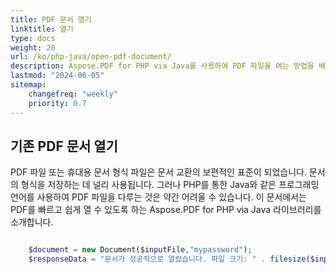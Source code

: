 ```yaml
---
title: PDF 문서 열기
linktitle: 열기
type: docs
weight: 20
url: /ko/php-java/open-pdf-document/
description: Aspose.PDF for PHP via Java를 사용하여 PDF 파일을 여는 방법을 배우십시오.
lastmod: "2024-06-05"
sitemap:
    changefreq: "weekly"
    priority: 0.7
---
```


## 기존 PDF 문서 열기

PDF 파일 또는 휴대용 문서 형식 파일은 문서 교환의 보편적인 표준이 되었습니다. 문서의 형식을 저장하는 데 널리 사용됩니다. 그러나 PHP를 통한 Java와 같은 프로그래밍 언어를 사용하여 PDF 파일을 다루는 것은 약간 어려울 수 있습니다. 이 문서에서는 PDF를 빠르고 쉽게 열 수 있도록 하는 Aspose.PDF for PHP via Java 라이브러리를 소개합니다.

```php

    $document = new Document($inputFile,"mypassword");
    $responseData = "문서가 성공적으로 열렸습니다. 파일 크기: " . filesize($inputFile);
```